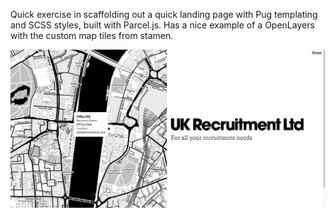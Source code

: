 Quick exercise in scaffolding out a quick landing page with Pug templating and SCSS styles, built with Parcel.js. 
Has a nice example of a OpenLayers with the custom map tiles from stamen.

![alt](screen.png)